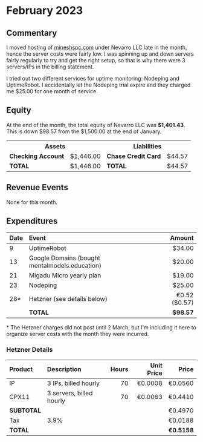 # February 2023

## Commentary

I moved hosting of [mineshspc.com](https://mineshspc.com) under Nevarro LLC late
in the month, hence the server costs were fairly low. I was spinning up and down
servers fairly regularly to try and get the right setup, so that is why there
were 3 servers/IPs in the billing statement.

I tried out two different services for uptime monitoring: Nodeping and
UptimeRobot. I accidentally let the Nodeping trial expire and they charged me
$25.00 for one month of service.

## Equity

At the end of the month, the total equity of Nevarro LLC was **$1,401.43**. This
is down $98.57 from the $1,500.00 at the end of January.

<table>
  <tr>
    <th colspan="2"><b>Assets</b></th>
    <th colspan="2"><b>Liabilities</b></th>
  </tr>
  <tr>
    <td><b>Checking Account</b></td>
    <td>$1,446.00</td>
    <td><b>Chase Credit Card</b></td>
    <td>$44.57</td>
  </tr>
  <tr>
    <td><b>TOTAL</b></td>
    <td>$1,446.00</td>
    <td><b>TOTAL</b></td>
    <td>$44.57</td>
  </tr>
</table>

## Revenue Events

None for this month.

## Expenditures

| **Date** | **Event**                                      |    **Amount** |
| :------- | :--------------------------------------------- | ------------: |
| 9        | UptimeRobot                                    |        $34.00 |
| 13       | Google Domains (bought mentalmodels.education) |        $20.00 |
| 21       | Migadu Micro yearly plan                       |        $19.00 |
| 23       | Nodeping                                       |        $25.00 |
| 28\*     | Hetzner (see details below)                    | €0.52 ($0.57) |
|          | **TOTAL**                                      |    **$98.57** |

\* The Hetzner charges did not post until 2 March, but I'm including it here to
organize server costs with the month they were incurred.

### Hetzner Details

| **Product**  | **Description**          | **Hours** | **Unit Price** |   **Price** |
| :----------- | :----------------------- | --------: | -------------: | ----------: |
| IP           | 3 IPs, billed hourly     |        70 |        €0.0008 |     €0.0560 |
| CPX11        | 3 servers, billed hourly |        70 |        €0.0063 |     €0.4410 |
| **SUBTOTAL** |                          |           |                |     €0.4970 |
| Tax          | 3.9%                     |           |                |     €0.0188 |
| **TOTAL**    |                          |           |                | **€0.5158** |
